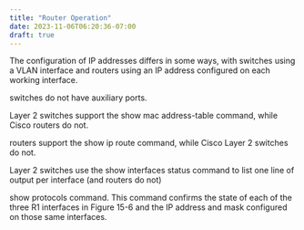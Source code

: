```yaml
---
title: "Router Operation"
date: 2023-11-06T06:20:36-07:00
draft: true
---
```

The configuration of IP addresses differs in some ways, with switches using a VLAN interface and routers using an IP address configured on each working interface.

switches do not have auxiliary ports.

Layer 2 switches support the show mac address-table command, while Cisco routers do not.

routers support the show ip route command, while Cisco Layer 2 switches do not.

Layer 2 switches use the show interfaces status command to list one line of output per interface (and routers do not)

show protocols command. This command confirms the state of each of the three R1 interfaces in Figure 15-6 and the IP address and mask configured on those same interfaces.

